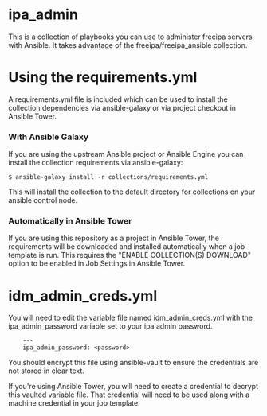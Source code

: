 # ipa_admin

This is a collection of playbooks you can use to administer freeipa servers with Ansible.  It takes advantage of the freeipa/freeipa_ansible collection.  

# Using the requirements.yml
A requirements.yml file is included which can be used to install the collection dependencies via ansible-galaxy or via project checkout in Ansible Tower.

### With Ansible Galaxy
If you are using the upstream Ansible project or Ansible Engine you can install the collection requirements via ansible-galaxy:

`$ ansible-galaxy install -r collections/requirements.yml`

This will install the collection to the default directory for collections on your ansible control node.

### Automatically in Ansible Tower
If you are using this repository as a project in Ansible Tower, the requirements will be downloaded and installed automatically when a job template is run.  This requires the "ENABLE COLLECTION(S) DOWNLOAD" option to be enabled in Job Settings in Ansible Tower.

# idm_admin_creds.yml
You will need to edit the variable file named idm_admin_creds.yml with the ipa_admin_password variable set to your ipa admin password.

        ---
        ipa_admin_password: <password>

You should encrypt this file using ansible-vault to ensure the credentials are not stored in clear text.

If you're using Ansible Tower, you will need to create a credential to decrypt this vaulted variable file.  That credential will need to be used along with a machine credential in your job template.

